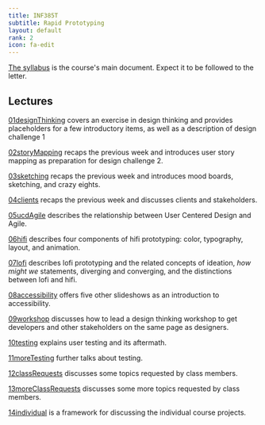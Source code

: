 ```yaml
---
title: INF385T
subtitle: Rapid Prototyping
layout: default
rank: 2
icon: fa-edit
---
```



[The syllabus](/rapidproto/syllabus.pdf) is the course's main document. Expect it to be followed to the letter.

## Lectures

[01designThinking](/rapidproto/01designThinking/index.html) covers an exercise in design thinking and provides placeholders for a few introductory items, as well as a description of design challenge 1

[02storyMapping](/rapidproto/02storyMapping/index.html) recaps the previous week and introduces user story mapping as preparation for design challenge 2.

[03sketching](/rapidproto/03sketching/index.html) recaps the previous week and introduces mood boards, sketching, and crazy eights.

[04clients](/rapidproto/04clients/index.html) recaps the previous week and discusses clients and stakeholders.

[05ucdAgile](/rapidproto/05ucdAgile/index.html) describes the relationship between User Centered Design and Agile.

[06hifi](/rapidproto/06hifi/index.html) describes four components of hifi prototyping: color, typography, layout, and animation.

[07lofi](/rapidproto/07lofi/index.html) describes lofi prototyping and the related concepts of ideation, *how might we* statements, diverging and converging, and the distinctions between lofi and hifi.

[08accessibility](/rapidproto/08accessibility/index.html) offers five other slideshows as an introduction to accessibility.

[09workshop](/rapidproto/09workshop/index.html) discusses how to lead a design thinking workshop to get developers and other stakeholders on the same page as designers.

[10testing](/rapidproto/10testing/index.html) explains user testing and its aftermath.

[11moreTesting](/rapidproto/11moreTesting/index.html) further talks about testing.

[12classRequests](/rapidproto/12classRequests/index.html) discusses some topics requested by class members.

[13moreClassRequests](/rapidproto/13moreClassRequests/index.html) discusses some more topics requested by class members.

[14individual](/rapidproto/14individual/index.html) is a framework for discussing the individual course projects.

